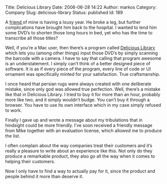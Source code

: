 Title: Delicious Library
Date: 2006-06-28 14:22
Author: markos
Category: Company
Slug: delicious-library
Status: published
Id: 189

<div>
 <p>
  A
  <a href="http://log.rucigaj.com/">
   friend
  </a>
  of mine is having a lousy year. He broke a leg, but further complications have brought him back to the hospital. I wanted to lend him some DVD’s to shorten those long hours in bed, yet who has the time to transcribe all those titles?
 </p>
 <p>
  Well, if you’re a Mac user, then there’s a program called
  <a href="http://www.delicious-monster.com/">
   Delicious Library
  </a>
  which lets you (among other things) input those DVD’s by simply scanning the barcode with a camera. I have to say that calling that program awesome is an understatement. I simply can’t think of a better designed piece of software. It is as if every piece of the program, every line of code or UI ornament was specifically minted for your satisfaction. True craftsmanship.
 </p>
 <p>
  I once heard that persian rugs were always created with one deliberate mistake, since only god was allowed true perfection. Well, there’s a mistake like that in Delicious Library. I tried to buy it for more than an hour, probably more like two, and it simply wouldn’t budge. You can’t buy it through a browser. You have to use its own interface which in my case simply refused to work.
 </p>
 <p>
  Finally I gave up and wrote a message about my tribulations that in hindsight could be more friendly. I’ve soon received a friendly message from Mike together with an evaluation license, which allowed me to produce the list.
 </p>
 <p>
  I often complain about the way companies treat their customers and it’s really a pleasure to write about an experience like this. Not only do they produce a remarkable product, they also go all the way when it comes to helping their customers.
 </p>
 <p>
  Now I only have to find a way to actually pay for it, since the product and people behind it more than deserve it.
 </p>
</div>
